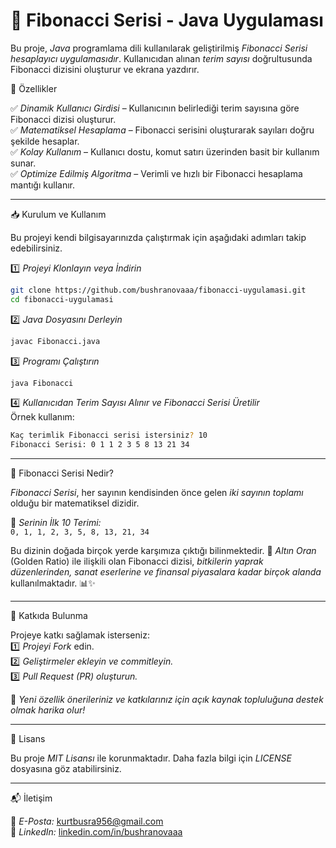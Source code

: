 # 🚀 Fibonacci Serisi - Java Uygulaması  

Bu proje, *Java* programlama dili kullanılarak geliştirilmiş *Fibonacci Serisi hesaplayıcı uygulamasıdır*. Kullanıcıdan alınan *terim sayısı* doğrultusunda Fibonacci dizisini oluşturur ve ekrana yazdırır.  

📌 Özellikler  

✅ *Dinamik Kullanıcı Girdisi* – Kullanıcının belirlediği terim sayısına göre Fibonacci dizisi oluşturur.  
✅ *Matematiksel Hesaplama* – Fibonacci serisini oluşturarak sayıları doğru şekilde hesaplar.  
✅ *Kolay Kullanım* – Kullanıcı dostu, komut satırı üzerinden basit bir kullanım sunar.  
✅ *Optimize Edilmiş Algoritma* – Verimli ve hızlı bir Fibonacci hesaplama mantığı kullanır.  

---

📥 Kurulum ve Kullanım  

Bu projeyi kendi bilgisayarınızda çalıştırmak için aşağıdaki adımları takip edebilirsiniz.  

1️⃣ *Projeyi Klonlayın veya İndirin*  
```bash
git clone https://github.com/bushranovaaa/fibonacci-uygulamasi.git
cd fibonacci-uygulamasi
```  

2️⃣ *Java Dosyasını Derleyin*  
```bash
javac Fibonacci.java
```  

3️⃣ *Programı Çalıştırın*  
```bash
java Fibonacci
```
4️⃣ *Kullanıcıdan Terim Sayısı Alınır ve Fibonacci Serisi Üretilir*  
Örnek kullanım:  
```bash
Kaç terimlik Fibonacci serisi istersiniz? 10
Fibonacci Serisi: 0 1 1 2 3 5 8 13 21 34
```  

---

🧠 Fibonacci Serisi Nedir?  

*Fibonacci Serisi*, her sayının kendisinden önce gelen *iki sayının toplamı* olduğu bir matematiksel dizidir.  

📌 *Serinin İlk 10 Terimi:*  
`0, 1, 1, 2, 3, 5, 8, 13, 21, 34`  

Bu dizinin doğada birçok yerde karşımıza çıktığı bilinmektedir. 🌿 *Altın Oran* (Golden Ratio) ile ilişkili olan Fibonacci dizisi, *bitkilerin yaprak düzenlerinden, sanat eserlerine ve finansal piyasalara kadar birçok alanda* kullanılmaktadır. 📊✨  

---

🔗 Katkıda Bulunma  

Projeye katkı sağlamak isterseniz:  
1️⃣ *Projeyi Fork* edin.  
2️⃣ *Geliştirmeler ekleyin ve commitleyin.*  
3️⃣ *Pull Request (PR) oluşturun.*  

🚀 *Yeni özellik önerileriniz ve katkılarınız için açık kaynak topluluğuna destek olmak harika olur!*  

---

📜 Lisans  

Bu proje *MIT Lisansı* ile korunmaktadır. Daha fazla bilgi için *LICENSE* dosyasına göz atabilirsiniz.  

---

📬 İletişim  

📩 *E-Posta:* [kurtbusra956@gmail.com](mailto:kurtbusra956@gmail.com)  
🔗 *LinkedIn:* [linkedin.com/in/bushranovaaa](https://www.linkedin.com/in/bushranovaaa)
